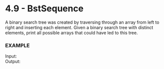 # 4.9 - BstSequence

A binary search tree was created by traversing through an array from left to right and inserting each element. Given a binary search tree with distinct elements, print all possible arrays that could have led to this tree.

### EXAMPLE
Input:   
Output:
